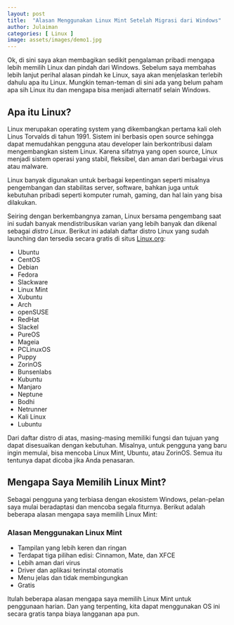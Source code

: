 ```yaml
---
layout: post
title:  "Alasan Menggunakan Linux Mint Setelah Migrasi dari Windows"
author: Julaiman
categories: [ Linux ]
image: assets/images/demo1.jpg
---
```


Ok, di sini saya akan membagikan sedikit pengalaman pribadi mengapa lebih memilih Linux dan pindah dari Windows. Sebelum saya membahas lebih lanjut perihal alasan pindah ke Linux, saya akan menjelaskan terlebih dahulu apa itu Linux. Mungkin teman-teman di sini ada yang belum paham apa sih Linux itu dan mengapa bisa menjadi alternatif selain Windows.

## Apa itu Linux?

Linux merupakan operating system yang dikembangkan pertama kali oleh Linus Torvalds di tahun 1991. Sistem ini berbasis open source sehingga dapat memudahkan pengguna atau developer lain berkontribusi dalam mengembangkan sistem Linux. Karena sifatnya yang open source, Linux menjadi sistem operasi yang stabil, fleksibel, dan aman dari berbagai virus atau malware.

Linux banyak digunakan untuk berbagai kepentingan seperti misalnya pengembangan dan stabilitas server, software, bahkan juga untuk kebutuhan pribadi seperti komputer rumah, gaming, dan hal lain yang bisa dilakukan.

Seiring dengan berkembangnya zaman, Linux bersama pengembang saat ini sudah banyak mendistribusikan varian yang lebih banyak dan dikenal sebagai *distro Linux*. Berikut ini adalah daftar distro Linux yang sudah launching dan tersedia secara gratis di situs [Linux.org](https://www.linux.org):

- Ubuntu  
- CentOS  
- Debian  
- Fedora  
- Slackware  
- Linux Mint  
- Xubuntu  
- Arch  
- openSUSE  
- RedHat  
- Slackel  
- PureOS  
- Mageia  
- PCLinuxOS  
- Puppy  
- ZorinOS  
- Bunsenlabs  
- Kubuntu  
- Manjaro  
- Neptune  
- Bodhi  
- Netrunner  
- Kali Linux  
- Lubuntu  

Dari daftar distro di atas, masing-masing memiliki fungsi dan tujuan yang dapat disesuaikan dengan kebutuhan. Misalnya, untuk pengguna yang baru ingin memulai, bisa mencoba Linux Mint, Ubuntu, atau ZorinOS. Semua itu tentunya dapat dicoba jika Anda penasaran.

## Mengapa Saya Memilih Linux Mint?

Sebagai pengguna yang terbiasa dengan ekosistem Windows, pelan-pelan saya mulai beradaptasi dan mencoba segala fiturnya. Berikut adalah beberapa alasan mengapa saya memilih Linux Mint:

### Alasan Menggunakan Linux Mint

- Tampilan yang lebih keren dan ringan
- Terdapat tiga pilihan edisi: Cinnamon, Mate, dan XFCE
- Lebih aman dari virus
- Driver dan aplikasi terinstal otomatis
- Menu jelas dan tidak membingungkan
- Gratis

Itulah beberapa alasan mengapa saya memilih Linux Mint untuk penggunaan harian. Dan yang terpenting, kita dapat menggunakan OS ini secara gratis tanpa biaya langganan apa pun.

